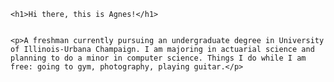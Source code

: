 <html>
<head>
	
</head>
<body>

	<h1>Hi there, this is Agnes!</h1>


	<p>A freshman currently pursuing an undergraduate degree in University of Illinois-Urbana Champaign. I am majoring in actuarial science and planning to do a minor in computer science. Things I do while I am free: going to gym, photography, playing guitar.</p>

</body>
</html>

